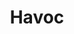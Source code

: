 ---
title: "Havoc"
year: 2025
rating: 1
stars: "★"
liked: false
rewatched: false
permalink: "havoc-2025"
watched_on: 2025-04-25
---
